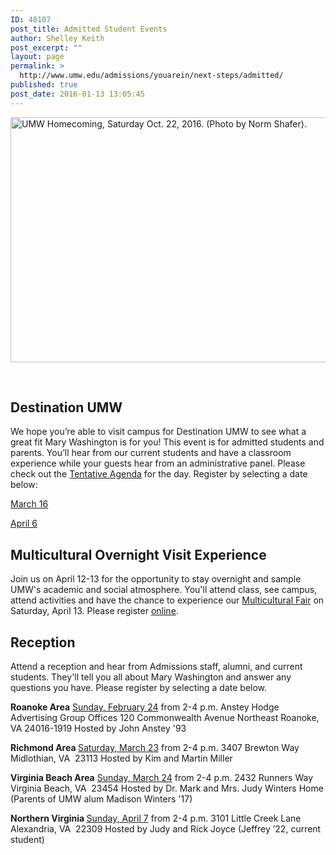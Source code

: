 ```yaml
---
ID: 48107
post_title: Admitted Student Events
author: Shelley Keith
post_excerpt: ""
layout: page
permalink: >
  http://www.umw.edu/admissions/youarein/next-steps/admitted/
published: true
post_date: 2016-01-13 13:05:45
---
```

<img class="alignleft wp-image-48254" src="http://www.umw.edu/admissions/wp-content/uploads/sites/6/2016/01/Homecoming-20-1024x669.jpg" alt="UMW Homecoming, Saturday Oct. 22, 2016. (Photo by Norm Shafer)." width="600" height="392" />

&nbsp;
<h2></h2>
<h2></h2>
<h2></h2>
<h2></h2>
<h2></h2>
<h2></h2>
<h2></h2>
<h2>Destination UMW</h2>
We hope you’re able to visit campus for Destination UMW to see what a great fit Mary Washington is for you! This event is for admitted students and parents. You’ll hear from our current students and have a classroom experience while your guests hear from an administrative panel. Please check out the <a href="http://www.umw.edu/admissions/wp-content/uploads/sites/6/2018/03/Tentative-Agenda-2018.pdf">Tentative Agenda</a> for the day. Register by selecting a date below:

<a href="https://umw.askadmissions.net/Portal/EI/ViewDetails?gid=623577fea7894a1e4a46f5a0da1a0695631bc8">March 16</a>

<a href="https://umw.askadmissions.net/Portal/EI/ViewDetails?gid=6235778bf611ae0a704bfd83890ae0fd6a6887">April 6</a>
<h2>Multicultural Overnight Visit Experience</h2>
Join us on April 12-13 for the opportunity to stay overnight and sample UMW's academic and social atmosphere. You'll attend class, see campus, attend activities and have the chance to experience our <a href="http://students.umw.edu/multicultural/programs/multicultural-fair/">Multicultural Fair</a> on Saturday, April 13. Please register <a href="https://umw.askadmissions.net/Portal/EI/ViewDetails?gid=623577e05408b7ccfa491aa54f350f9d3c19a4">online</a>.
<h2>Reception</h2>
Attend a reception and hear from Admissions staff, alumni, and current students. They'll tell you all about Mary Washington and answer any questions you have. Please register by selecting a date below.

<strong>Roanoke Area</strong>
<a href="https://umw.askadmissions.net/Portal/EI/ViewDetails?gid=62357767f2e7964a33488897b323ae94c9a42f">Sunday, February 24</a> from 2-4 p.m.
Anstey Hodge Advertising Group Offices
120 Commonwealth Avenue Northeast
Roanoke, VA 24016-1919
Hosted by John Anstey '93

<strong>Richmond Area
</strong><a href="https://umw.askadmissions.net/Portal/EI/ViewDetails?gid=6235771286e2287c3d4e1fb1c7dc3cacef5e0f">Saturday, March 23</a> from 2-4 p.m.
3407 Brewton Way
Midlothian, VA  23113
Hosted by Kim and Martin Miller

<strong>Virginia Beach Area</strong>
<a href="https://umw.askadmissions.net/Portal/EI/ViewDetails?gid=623577314b13942a86459e9dc06d11e1679f89">Sunday, March 24</a> from 2-4 p.m.
2432 Runners Way
Virginia Beach, VA  23454
Hosted by Dr. Mark and Mrs. Judy Winters Home (Parents of UMW alum Madison Winters '17)

<strong>Northern Virginia
</strong><a href="https://umw.askadmissions.net/Portal/EI/ViewDetails?gid=6235776814e830586a496f82a6919f51db95ec">Sunday, April 7</a> from 2-4 p.m.
3101 Little Creek Lane
Alexandria, VA  22309
Hosted by Judy and Rick Joyce (Jeffrey ’22, current student)